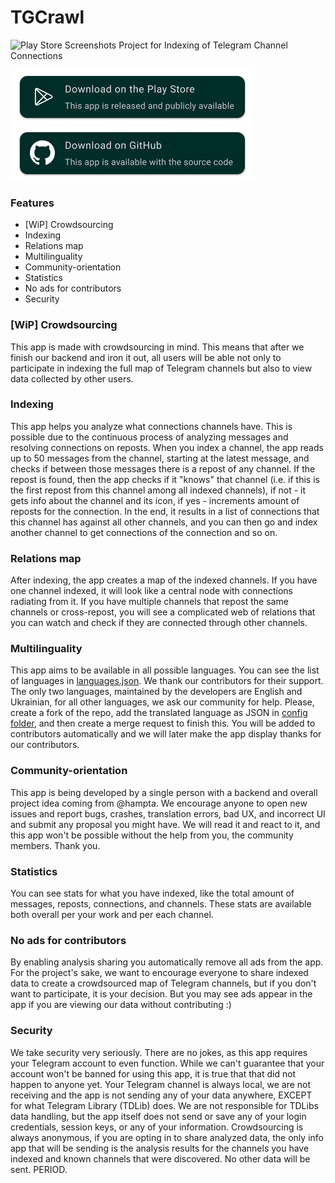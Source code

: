 # TGCrawl
![Play Store Screenshots](assets/bundle_android.jpg)
Project for Indexing of Telegram Channel Connections

[![PlayStore](assets/PlayStoreButton.png)](https://play.google.com/store/apps/details?id=page.puzzak.tgcrawl)[![GitHub](assets/GHButton.png)](https://github.com/Puzzaks/tgcrawl/releases)
### Features
 - [WiP] Crowdsourcing
 - Indexing
 - Relations map
 - Multilinguality
 - Community-orientation
 - Statistics
 - No ads for contributors
 - Security

### [WiP] Crowdsourcing
This app is made with crowdsourcing in mind. This means that after we finish our backend and iron it out, all users will be able not only to participate in indexing the full map of Telegram channels but also to view data collected by other users.

### Indexing
This app helps you analyze what connections channels have. This is possible due to the continuous process of analyzing messages and resolving connections on reposts.
When you index a channel, the app reads up to 50 messages from the channel, starting at the latest message, and checks if between those messages there is a repost of any channel. If the repost is found, then the app checks if it "knows" that channel (i.e. if this is the first repost from this channel among all indexed channels), if not - it gets info about the channel and its icon, if yes - increments amount of reposts for the connection.
In the end, it results in a list of connections that this channel has against all other channels, and you can then go and index another channel to get connections of the connection and so on.

### Relations map
After indexing, the app creates a map of the indexed channels. If you have one channel indexed, it will look like a central node with connections radiating from it. 
If you have multiple channels that repost the same channels or cross-repost, you will see a complicated web of relations that you can watch and check if they are connected through other channels.

### Multilinguality
This app aims to be available in all possible languages. You can see the list of languages in [languages.json](assets/config/languages.json). We thank our contributors for their support. The only two languages, maintained by the developers are English and Ukrainian, for all other languages, we ask our community for help. Please, create a fork of the repo, add the translated language as JSON in [config folder](assets/config/), and then create a merge request to finish this. You will be added to contributors automatically and we will later make the app display thanks for our contributors.

### Community-orientation
This app is being developed by a single person with a backend and overall project idea coming from @hampta. We encourage anyone to open new issues and report bugs, crashes, translation errors, bad UX, and incorrect UI and submit any proposal you might have. We will read it and react to it, and this app won't be possible without the help from you, the community members. Thank you.

### Statistics
You can see stats for what you have indexed, like the total amount of messages, reposts, connections, and channels. These stats are available both overall per your work and per each channel. 

### No ads for contributors
By enabling analysis sharing you automatically remove all ads from the app. For the project's sake, we want to encourage everyone to share indexed data to create a crowdsourced map of Telegram channels, but if you don't want to participate, it is your decision. But you may see ads appear in the app if you are viewing our data without contributing :)

### Security
We take security very seriously. There are no jokes, as this app requires your Telegram account to even function. While we can't guarantee that your account won't be banned for using this app, it is true that that did not happen to anyone yet. 
Your Telegram channel is always local, we are not receiving and the app is not sending any of your data anywhere, EXCEPT for what Telegram Library (TDLib) does. We are not responsible for TDLibs data handling, but the app itself does not send or save any of your login credentials, session keys, or any of your information.
Crowdsourcing is always anonymous, if you are opting in to share analyzed data, the only info app that will be sending is the analysis results for the channels you have indexed and known channels that were discovered. No other data will be sent. PERIOD.